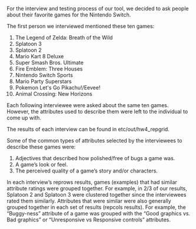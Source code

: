 
For the interview and testing process of our tool, we decided to ask people about their favorite games for the Nintendo Switch.

The first person we interviewed mentioned these ten games:

1. The Legend of Zelda: Breath of the Wild
2. Splatoon 3
3. Splatoon 2
4. Mario Kart 8 Deluxe
5. Super Smash Bros. Ultimate
6. Fire Emblem: Three Houses
7. Nintendo Switch Sports
8. Mario Party Superstars
9. Pokemon Let's Go Pikachu!/Eevee!
10. Animal Crossing: New Horizons

Each following interviewee were asked about the same ten games. However, the attributes used to describe them were left to the individual to come up with. 

The results of each interview can be found in etc/out/hw4_repgrid. 

Some of the common types of attributes selected by the interviewees to describe these games were:

1.	Adjectives that described how polished/free of bugs a game was.
2.	A game’s look or feel.
3.	The perceived quality of a game’s story and/or characters.

In each interview’s reprows results, games (examples) that had similar attribute ratings were grouped together. For example, in 2/3 of our results, Splatoon 2 and Splatoon 3 were clustered together since the interviewees rated them similarly. 
Attributes that were similar were also generally grouped together in each set of results (repcols results). For example, the “Buggy-ness” attribute of a game was grouped with the “Good graphics vs. Bad graphics” or “Unresponsive vs Responsive controls” attributes. 
